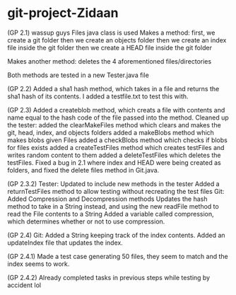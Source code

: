 # git-project-Zidaan

(GP 2.1)
wassup guys
Files java class is used
Makes a method:
    first, we create a git folder
    then we create an objects folder
    then we create an index file inside the git folder
    then we create a HEAD file inside the git folder

Makes another method:
    deletes the 4 aforementioned files/directories

Both methods are tested in a new Tester.java file

(GP 2.2)
Added a sha1 hash method, which takes in a file and returns the sha1 hash of its contents.
I added a testfile.txt to test this with.

(GP 2.3)
Added a createblob method, which creats a file with contents and name equal to the hash code of the file passed into the method.
Cleaned up the tester:
    added the clearMakeFiles method which clears and makes the git, head, index, and objects folders
    added a makeBlobs method which makes blobs given Files
    added a checkBlobs method which checks if blobs for files exists
    added a createTestFiles method which creates testFiles and writes random content to them
    added a deleteTestFiles which deletes the testFiles.
Fixed a bug in 2.1 where index and HEAD were being created as folders, and fixed the delete files method in Git.java.

(GP 2.3.2)
Tester:
    Updated to include new methods in the tester
    Added a returnTestFiles method to allow testing without recreating the test files
Git:
    Added Compression and Decompression methods
    Updates the hash method to take in a String instead, and using the new readFile method to read the File contents to a String
    Added a variable called compression, which determines whether or not to use compression.


(GP 2.4) 
Git:
    Added a String keeping track of the index contents. Added an updateIndex file that updates the index.

(GP 2.4.1)
Made a test case generating 50 files, they seem to match and the index seems to work.

(GP 2.4.2)
Already completed tasks in previous steps while testing by accident lol